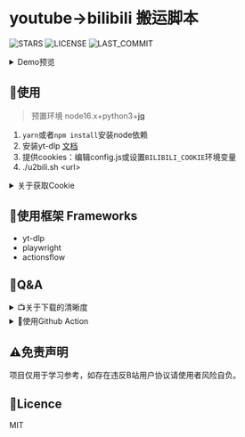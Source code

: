 # youtube->bilibili 搬运脚本
![STARS](https://img.shields.io/github/stars/ame-yu/u2bili?color=%231cd&style=for-the-badge)
![LICENSE](https://img.shields.io/github/license/ame-yu/u2bili?style=for-the-badge)
![LAST_COMMIT](https://img.shields.io/github/last-commit/ame-yu/u2bili?style=for-the-badge)
<details>
    <summary>Demo预览</summary>

![Preview](docs/preview.gif)
</details>

## 🍔使用
> 预置环境 node16.x+python3+[jq](https://github.com/stedolan/jq)
> 
1. `yarn`或者`npm install`安装node依赖
2. 安装yt-dlp [文档](https://github.com/yt-dlp/yt-dlp#installation)
3. 提供cookies：编辑config.js或设置`BILIBILI_COOKIE`环境变量
4. ./u2bili.sh \<url\>

<details>
    <summary>关于获取Cookie</summary>
    
登录后F12,Application(应用程序)面板，选择cookie进行查看。
![Cookie](docs/cookie.jpg)
填写[config.js](config.js)最后4个参数或设置`BILIBILI_COOKIE`环境变量
```
BILIBILI_COOKIE环境变量格式如下：
DedeUserID=XXX;DedeUserID__ckMd5=XXX;bili_jct=XXX;SESSDATA=XXX
```
👆 大概三个月更新一次bili_jct和SESSDATA
</details>

## 🍱使用框架 Frameworks
- yt-dlp
- playwright
- actionsflow

## 🧂Q&A
<details>
    <summary>📺关于下载的清晰度</summary>

如有装有ffmpeg则会自动选择高画质视频和高画质音频然后合并。
yt-dlp文档 [github.com/yt-dlp/yt-dlp#format-selection](https://github.com/yt-dlp/yt-dlp#format-selection)
</details>

<details>
    <summary>🍥使用Github Action</summary>

<h2 ><b>❗重要提示：请clone后push到自己的私有仓库，使用<a href="https://github.com/settings/billing">额度内action时间！<a></b></h2>
<br>

Actions面板设置Secret `BILIBILI_COOKIE` （必要步骤）
```
DedeUserID=XXX;DedeUserID__ckMd5=XXX;bili_jct=XXX;SESSDATA=XXX
```
👆 Cookie有效期大概3个月（多设备异地登录会提前过期，所以建议使用小号，获取Cookie后本地浏览器删除Cookie不再登录）

几个重要参数
- 扫描周期`schedule.cron` [.github/workflows/actionsflow.yml](.github/workflows/actionsflow.yml)
- 订阅频道`channel_id` [workflows/youtube.yml](workflows/youtube.yml)
- 视频条目过滤`filterScript` 默认只对比了时间选取24小时内的视频 [workflows/youtube.yml](workflows/youtube.yml)
  - [脚本文档](https://actionsflow.github.io/docs/workflow/#ontriggerconfigfilterscript)
  - [完整视频参数](https://actionsflow.github.io/docs/triggers/youtube/#outputs)
</details>

## ⚠免责声明
项目仅用于学习参考，如存在违反B站用户协议请使用者风险自负。

## 📜Licence
MIT

